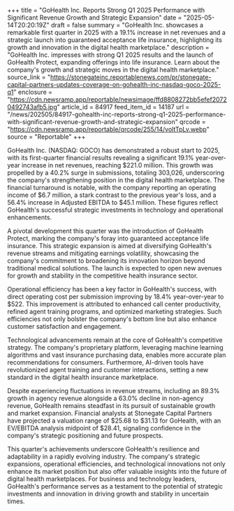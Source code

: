 +++
title = "GoHealth Inc. Reports Strong Q1 2025 Performance with Significant Revenue Growth and Strategic Expansion"
date = "2025-05-14T20:20:19Z"
draft = false
summary = "GoHealth Inc. showcases a remarkable first quarter in 2025 with a 19.1% increase in net revenues and a strategic launch into guaranteed acceptance life insurance, highlighting its growth and innovation in the digital health marketplace."
description = "GoHealth Inc. impresses with strong Q1 2025 results and the launch of GoHealth Protect, expanding offerings into life insurance. Learn about the company's growth and strategic moves in the digital health marketplace."
source_link = "https://stonegateinc.reportablenews.com/pr/stonegate-capital-partners-updates-coverage-on-gohealth-inc-nasdaq-goco-2025-q1"
enclosure = "https://cdn.newsramp.app/reportable/newsimage/ffd8808272bb5efef20720492743afb5.jpg"
article_id = 84917
feed_item_id = 14187
url = "/news/202505/84917-gohealth-inc-reports-strong-q1-2025-performance-with-significant-revenue-growth-and-strategic-expansion"
qrcode = "https://cdn.newsramp.app/reportable/qrcode/255/14/voltTpLv.webp"
source = "Reportable"
+++

<p>GoHealth Inc. (NASDAQ: GOCO) has demonstrated a robust start to 2025, with its first-quarter financial results revealing a significant 19.1% year-over-year increase in net revenues, reaching $221.0 million. This growth was propelled by a 40.2% surge in submissions, totaling 303,026, underscoring the company's strengthening position in the digital health marketplace. The financial turnaround is notable, with the company reporting an operating income of $6.7 million, a stark contrast to the previous year's loss, and a 56.4% increase in Adjusted EBITDA to $45.1 million. These figures reflect GoHealth's successful strategic investments in technology and operational enhancements.</p><p>A pivotal development this quarter was the introduction of GoHealth Protect, marking the company's foray into guaranteed acceptance life insurance. This strategic expansion is aimed at diversifying GoHealth's revenue streams and mitigating earnings volatility, showcasing the company's commitment to broadening its innovation horizon beyond traditional medical solutions. The launch is expected to open new avenues for growth and stability in the competitive health insurance sector.</p><p>Operational efficiency has been a key factor in GoHealth's success, with direct operating cost per submission improving by 18.4% year-over-year to $522. This improvement is attributed to enhanced call center productivity, refined agent training programs, and optimized marketing strategies. Such efficiencies not only bolster the company's bottom line but also enhance customer satisfaction and engagement.</p><p>Technological advancements remain at the core of GoHealth's competitive strategy. The company's proprietary platform, leveraging machine learning algorithms and vast insurance purchasing data, enables more accurate plan recommendations for consumers. Furthermore, AI-driven tools have revolutionized agent training and customer interactions, setting a new standard in the digital health insurance marketplace.</p><p>Despite experiencing fluctuations in revenue streams, including an 89.3% growth in agency revenue alongside a 63.0% decline in non-agency revenue, GoHealth remains steadfast in its pursuit of sustainable growth and market expansion. Financial analysts at Stonegate Capital Partners have projected a valuation range of $25.68 to $31.13 for GoHealth, with an EV/EBITDA analysis midpoint of $28.41, signaling confidence in the company's strategic positioning and future prospects.</p><p>This quarter's achievements underscore GoHealth's resilience and adaptability in a rapidly evolving industry. The company's strategic expansions, operational efficiencies, and technological innovations not only enhance its market position but also offer valuable insights into the future of digital health marketplaces. For business and technology leaders, GoHealth's performance serves as a testament to the potential of strategic investments and innovation in driving growth and stability in uncertain times.</p>